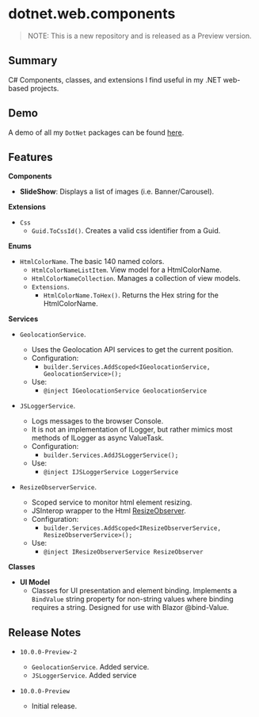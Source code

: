 # dotnet.web.components

> NOTE: This is a new repository and is released as a Preview version.

## Summary
C#  Components, classes, and extensions I find useful in my .NET web-based projects.

## Demo
A demo of all my `DotNet` packages can be found [here](https://github.com/marqdouj/dotnet.demo).

## Features

**Components**
  - **SlideShow**: Displays a list of images (i.e. Banner/Carousel).

**Extensions**
  - `Css`
    - `Guid.ToCssId()`. Creates a valid css identifier from a Guid.

**Enums**
  - `HtmlColorName`. The basic 140 named colors.
    - `HtmlColorNameListItem`. View model for a HtmlColorName.
    - `HtmlColorNameCollection`. Manages a collection of view models.
    - `Extensions`.
      - `HtmlColorName.ToHex()`. Returns the Hex string for the HtmlColorName.

 **Services**
   - `GeolocationService`. 
     - Uses the Geolocation API services to get the current position.
     - Configuration:
       - `builder.Services.AddScoped<IGeolocationService, GeolocationService>();`
     - Use:
       - `@inject IGeolocationService GeolocationService`
  
   - `JSLoggerService`. 
     - Logs messages to the browser Console.
     - It is not an implementation of ILogger, but rather mimics most methods of ILogger as async ValueTask.
     - Configuration:
       - `builder.Services.AddJSLoggerService();`
     - Use:
       - `@inject IJSLoggerService LoggerService`

   - `ResizeObserverService`. 
     - Scoped service to monitor html element resizing.
     - JSInterop wrapper to the Html [ResizeObserver](https://developer.mozilla.org/en-US/docs/Web/API/ResizeObserver).
     - Configuration: 
       - `builder.Services.AddScoped<IResizeObserverService, ResizeObserverService>();`
     - Use:
       - `@inject IResizeObserverService ResizeObserver`

**Classes**
  - **UI Model**
    -  Classes for UI presentation and element binding.
       Implements a `BindValue` string property for non-string values
       where binding requires a string. Designed for use with Blazor @bind-Value.

## Release Notes
- `10.0.0-Preview-2`
  - `GeolocationService`. Added service.
  - `JSLoggerService`.  Added service

- `10.0.0-Preview`
  - Initial release.
